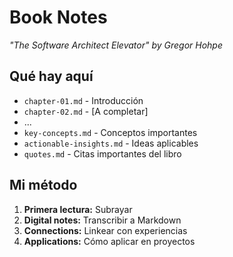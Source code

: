 # Book Notes

_"The Software Architect Elevator" by Gregor Hohpe_

## Qué hay aquí

- `chapter-01.md` - Introducción
- `chapter-02.md` - [A completar]
- ...
- `key-concepts.md` - Conceptos importantes
- `actionable-insights.md` - Ideas aplicables
- `quotes.md` - Citas importantes del libro

## Mi método

1. **Primera lectura:** Subrayar
2. **Digital notes:** Transcribir a Markdown
3. **Connections:** Linkear con experiencias
4. **Applications:** Cómo aplicar en proyectos
